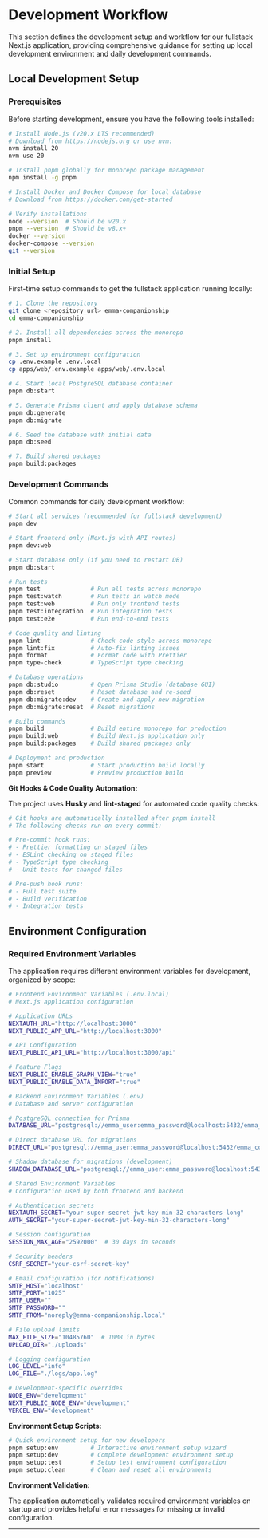 # Development Workflow

This section defines the development setup and workflow for our fullstack Next.js application, providing comprehensive guidance for setting up local development environment and daily development commands.

## Local Development Setup

### Prerequisites

Before starting development, ensure you have the following tools installed:

```bash
# Install Node.js (v20.x LTS recommended)
# Download from https://nodejs.org or use nvm:
nvm install 20
nvm use 20

# Install pnpm globally for monorepo package management
npm install -g pnpm

# Install Docker and Docker Compose for local database
# Download from https://docker.com/get-started

# Verify installations
node --version  # Should be v20.x
pnpm --version  # Should be v8.x+
docker --version
docker-compose --version
git --version
```

### Initial Setup

First-time setup commands to get the fullstack application running locally:

```bash
# 1. Clone the repository
git clone <repository_url> emma-companionship
cd emma-companionship

# 2. Install all dependencies across the monorepo
pnpm install

# 3. Set up environment configuration
cp .env.example .env.local
cp apps/web/.env.example apps/web/.env.local

# 4. Start local PostgreSQL database container
pnpm db:start

# 5. Generate Prisma client and apply database schema
pnpm db:generate
pnpm db:migrate

# 6. Seed the database with initial data
pnpm db:seed

# 7. Build shared packages
pnpm build:packages
```

### Development Commands

Common commands for daily development workflow:

```bash
# Start all services (recommended for fullstack development)
pnpm dev

# Start frontend only (Next.js with API routes)
pnpm dev:web

# Start database only (if you need to restart DB)
pnpm db:start

# Run tests
pnpm test              # Run all tests across monorepo
pnpm test:watch        # Run tests in watch mode
pnpm test:web          # Run only frontend tests
pnpm test:integration  # Run integration tests
pnpm test:e2e          # Run end-to-end tests

# Code quality and linting
pnpm lint              # Check code style across monorepo
pnpm lint:fix          # Auto-fix linting issues
pnpm format            # Format code with Prettier
pnpm type-check        # TypeScript type checking

# Database operations
pnpm db:studio         # Open Prisma Studio (database GUI)
pnpm db:reset          # Reset database and re-seed
pnpm db:migrate:dev    # Create and apply new migration
pnpm db:migrate:reset  # Reset migrations

# Build commands
pnpm build             # Build entire monorepo for production
pnpm build:web         # Build Next.js application only
pnpm build:packages    # Build shared packages only

# Deployment and production
pnpm start             # Start production build locally
pnpm preview           # Preview production build
```

**Git Hooks & Code Quality Automation:**

The project uses **Husky** and **lint-staged** for automated code quality checks:

```bash
# Git hooks are automatically installed after pnpm install
# The following checks run on every commit:

# Pre-commit hook runs:
# - Prettier formatting on staged files
# - ESLint checking on staged files  
# - TypeScript type checking
# - Unit tests for changed files

# Pre-push hook runs:
# - Full test suite
# - Build verification
# - Integration tests
```

## Environment Configuration

### Required Environment Variables

The application requires different environment variables for development, organized by scope:

```bash
# Frontend Environment Variables (.env.local)
# Next.js application configuration

# Application URLs
NEXTAUTH_URL="http://localhost:3000"
NEXT_PUBLIC_APP_URL="http://localhost:3000"

# API Configuration  
NEXT_PUBLIC_API_URL="http://localhost:3000/api"

# Feature Flags
NEXT_PUBLIC_ENABLE_GRAPH_VIEW="true"
NEXT_PUBLIC_ENABLE_DATA_IMPORT="true"

# Backend Environment Variables (.env)
# Database and server configuration

# PostgreSQL connection for Prisma
DATABASE_URL="postgresql://emma_user:emma_password@localhost:5432/emma_companionship_dev?schema=public"

# Direct database URL for migrations
DIRECT_URL="postgresql://emma_user:emma_password@localhost:5432/emma_companionship_dev?schema=public"

# Shadow database for migrations (development)
SHADOW_DATABASE_URL="postgresql://emma_user:emma_password@localhost:5432/emma_companionship_shadow?schema=public"

# Shared Environment Variables
# Configuration used by both frontend and backend

# Authentication secrets
NEXTAUTH_SECRET="your-super-secret-jwt-key-min-32-characters-long"
AUTH_SECRET="your-super-secret-jwt-key-min-32-characters-long"

# Session configuration
SESSION_MAX_AGE="2592000"  # 30 days in seconds

# Security headers
CSRF_SECRET="your-csrf-secret-key"

# Email configuration (for notifications)
SMTP_HOST="localhost"
SMTP_PORT="1025"
SMTP_USER=""
SMTP_PASSWORD=""
SMTP_FROM="noreply@emma-companionship.local"

# File upload limits
MAX_FILE_SIZE="10485760"  # 10MB in bytes
UPLOAD_DIR="./uploads"

# Logging configuration
LOG_LEVEL="info"
LOG_FILE="./logs/app.log"

# Development-specific overrides
NODE_ENV="development"
NEXT_PUBLIC_NODE_ENV="development"
VERCEL_ENV="development"
```

**Environment Setup Scripts:**

```bash
# Quick environment setup for new developers
pnpm setup:env         # Interactive environment setup wizard
pnpm setup:dev         # Complete development environment setup
pnpm setup:test        # Setup test environment configuration
pnpm setup:clean       # Clean and reset all environments
```

**Environment Validation:**

The application automatically validates required environment variables on startup and provides helpful error messages for missing or invalid configuration.

-----
